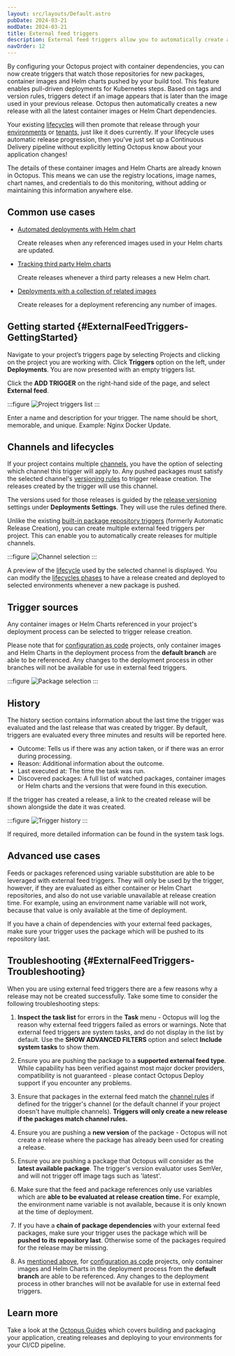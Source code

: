 ```yaml
---
layout: src/layouts/Default.astro
pubDate: 2024-03-21
modDate: 2024-03-21
title: External feed triggers
description: External feed triggers allow you to automatically create a new release as a result of new container images or helm charts being pushed to their respective repositories.
navOrder: 12
---
```


By configuring your Octopus project with container dependencies, you can now create triggers that watch those repositories for new packages, container images and Helm charts pushed by your build tool. This feature enables pull-driven deployments for Kubernetes steps. Based on tags and version rules, triggers detect if an image appears that is later than the image used in your previous release. Octopus then automatically creates a new release with all the latest container images or Helm Chart dependencies.

Your existing [lifecycles](/docs/releases/lifecycles/) will then promote that release through your [environments](/docs/infrastructure/environments) or [tenants](/docs/tenants), just like it does currently. If your lifecycle uses automatic release progression, then you've just set up a Continuous Delivery pipeline without explicitly letting Octopus know about your application changes!

The details of these container images and Helm Charts are already known in Octopus. This means we can use the registry locations, image names, chart names, and credentials to do this monitoring, without adding or maintaining this information anywhere else.

## Common use cases

- [Automated deployments with Helm chart](./use-cases/automated-deployments-with-helm.md)

  Create releases when any referenced images used in your Helm charts are updated.

- [Tracking third party Helm charts](./use-cases/automatically-tracking-third-party-helm-charts.md)

  Create releases whenever a third party releases a new Helm chart.

- [Deployments with a collection of related images](./use-cases/deployments-with-a-collection-related-images.md)

  Create releases for a deployment referencing any number of images.

## Getting started {#ExternalFeedTriggers-GettingStarted}

Navigate to your project’s triggers page by selecting Projects and clicking on the project you are working with. Click **Triggers** option on the left, under **Deployments**. You are now presented with an empty triggers list.

Click the **ADD TRIGGER** on the right-hand side of the page, and select **External feed**.

:::figure
![Project triggers list](/docs/projects/project-triggers/images/add-trigger-popup.png)
:::

Enter a name and description for your trigger. The name should be short, memorable, and unique. Example: Nginx Docker Update.

## Channels and lifecycles

If your project contains multiple [channels](/docs/releases/channels), you have the option of selecting which channel this trigger will apply to. Any pushed packages must satisfy the selected channel's [versioning rules](/docs/releases/channels#version-rules) to trigger release creation. The releases created by the trigger will use this channel.

The versions used for those releases is guided by the [release versioning](/docs/releases/release-versioning) settings under **Deployments Settings**. They will use the rules defined there.

Unlike the existing [built-in package repository triggers](/docs/projects/project-triggers/built-in-package-repository-triggers) (formerly Automatic Release Creation), you can create multiple external feed triggers per project. This can enable you to automatically create releases for multiple channels.

:::figure
![Channel selection](/docs/projects/project-triggers/images/external-trigger-channel.png)
:::

A preview of the [lifecycle](/docs/releases/lifecycles) used by the selected channel is displayed. You can modify the [lifecycles phases](/docs/releases/lifecycles/#Lifecycles-LifecyclePhases) to have a release created and deployed to selected environments whenever a new package is pushed.

## Trigger sources

Any container images or Helm Charts referenced in your project's deployment process can be selected to trigger release creation.

Please note that for [configuration as code](/docs/projects/version-control/config-as-code-reference) projects, only container images and Helm Charts in the deployment process from the **default branch** are able to be referenced. Any changes to the deployment process in other branches will not be available for use in external feed triggers.

:::figure
![Package selection](/docs/projects/project-triggers/images/external-feed-trigger-packages.png)
:::

## History

The history section contains information about the last time the trigger was evaluated and the last release that was created by trigger. By default, triggers are evaluated every three minutes and results will be reported here.

- Outcome: Tells us if there was any action taken, or if there was an error during processing.
- Reason: Additional information about the outcome.
- Last executed at: The time the task was run.
- Discovered packages: A full list of watched packages, container images or Helm charts and the versions that were found in this execution.

If the trigger has created a release, a link to the created release will be shown alongside the date it was created.

:::figure
![Trigger history](/docs/projects/project-triggers/images/external-feed-trigger-history.png)
:::

If required, more detailed information can be found in the system task logs.

## Advanced use cases

Feeds or packages referenced using variable substitution are able to be leveraged with external feed triggers. They will only be used by the trigger, however, if they are evaluated as either container or Helm Chart repositories, and also do not use variable unavailable at release creation time. For example, using an environment name variable will not work, because that value is only available at the time of deployment.

If you have a chain of dependencies with your external feed packages, make sure your trigger uses the package which will be pushed to its repository last.

## Troubleshooting {#ExternalFeedTriggers-Troubleshooting}

When you are using external feed triggers there are a few reasons why a release may not be created successfully. Take some time to consider the following troubleshooting steps:

1. **Inspect the task list** for errors in the **Task** menu - Octopus will log the reason why external feed triggers failed as errors or warnings. Note that external feed triggers are system tasks, and do not display in the list by default. Use the **SHOW ADVANCED FILTERS** option and select **Include system tasks** to show them.

2. Ensure you are pushing the package to a **supported external feed type**. While capability has been verified against most major docker providers, compatibility is not guaranteed - please contact Octopus Deploy support if you encounter any problems.

3. Ensure that packages in the external feed match the [channel rules](/docs/releases/channels#version-rules) if defined for the trigger's channel (or the default channel if your project doesn't have multiple channels). **Triggers will only create a new release if the packages match channel rules.**

4. Ensure you are pushing a **new version** of the package - Octopus will not create a release where the package has already been used for creating a release.

5. Ensure you are pushing a package that Octopus will consider as the **latest available package**. The trigger's version evaluator uses SemVer, and will not trigger off image tags such as 'latest'.

6. Make sure that the feed and package references only use variables which are **able to be evaluated at release creation time.** For example, the environment name variable is not available, because it is only known at the time of deployment.

7. If you have a **chain of package dependencies** with your external feed packages, make sure your trigger uses the package which will be **pushed to its repository last**. Otherwise some of the packages required for the release may be missing.

8. As [mentioned above](/docs/projects/project-triggers/external-feed-triggers#trigger-sources), for [configuration as code](/docs/projects/version-control/config-as-code-reference) projects, only container images and Helm Charts in the deployment process from the **default branch** are able to be referenced. Any changes to the deployment process in other branches will not be available for use in external feed triggers.

## Learn more

Take a look at the [Octopus Guides](https://octopus.com/docs/guides) which covers building and packaging your application, creating releases and deploying to your environments for your CI/CD pipeline.
